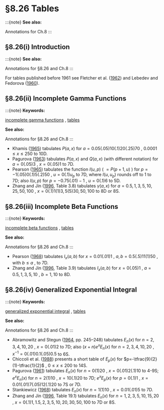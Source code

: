 # §8.26 Tables

:::{note}
**See also:**

Annotations for Ch.8
:::


## §8.26(i) Introduction

:::{note}
**See also:**

Annotations for §8.26 and Ch.8
:::

For tables published before 1961 see Fletcher et al. ([1962](./bib/F.html#bib810 "An Index of Mathematical Tables. Vols. I, II")) and Lebedev and Fedorova ([1960](./bib/L.html#bib1392 "A Guide to Mathematical Tables")).


## §8.26(ii) Incomplete Gamma Functions

:::{note}
**Keywords:**

[incomplete gamma functions](http://dlmf.nist.gov/search/search?q=incomplete%20gamma%20functions) , [tables](http://dlmf.nist.gov/search/search?q=tables)

**See also:**

Annotations for §8.26 and Ch.8
:::

* Khamis ([1965](./bib/K.html#bib1262 "Tables of the Incomplete Gamma Function Ratio: The Chi-square Integral, the Poisson Distribution")) tabulates $P\left(a,x\right)$ for $a=0.05(.05)10(.1)20(.25)70$ , $0.0001\leq x\leq 250$ to 10D.
* Pagurova ([1963](./bib/P.html#bib1825 "Tablitsy nepolnoi gamma-funktsii")) tabulates $P\left(a,x\right)$ and $Q\left(a,x\right)$ (with different notation) for $a=0(.05)3$ , $x=0(.05)1$ to 7D.
* Pearson ([1965](./bib/P.html#bib1863 "Tables of the Incomplete Γ -function")) tabulates the function $I(u,p)$ ( $=P\left(p+1,u\right)$ ) for $p=-1(.05)0(.1)5(.2)50$ , $u=0(.1)u_{p}$ to 7D, where $I(u,u_{p})$ rounds off to 1 to 7D; also $I(u,p)$ for $p=-0.75(.01)-1$ , $u=0(.1)6$ to 5D.
* Zhang and Jin ([1996](./bib/Z.html#bib2493 "Computation of Special Functions"), Table 3.8) tabulates $\gamma\left(a,x\right)$ for $a=0.5,1,3,5,10,25,50,100$ , $x=0(.1)1(1)3,5(5)30,50,100$ to 8D or 8S.


## §8.26(iii) Incomplete Beta Functions

:::{note}
**Keywords:**

[incomplete beta functions](http://dlmf.nist.gov/search/search?q=incomplete%20beta%20functions) , [tables](http://dlmf.nist.gov/search/search?q=tables)

**See also:**

Annotations for §8.26 and Ch.8
:::

* Pearson ([1968](./bib/P.html#bib1864 "Tables of the Incomplete Beta-function")) tabulates $I_{x}\left(a,b\right)$ for $x=0.01(.01)1$ , $a,b=0.5(.5)11(1)50$ , with $b\leq a$ , to 7D.
* Zhang and Jin ([1996](./bib/Z.html#bib2493 "Computation of Special Functions"), Table 3.9) tabulates $I_{x}\left(a,b\right)$ for $x=0(.05)1$ , $a=0.5,1,3,5,10$ , $b=1,10$ to 8D.


## §8.26(iv) Generalized Exponential Integral

:::{note}
**Keywords:**

[generalized exponential integral](http://dlmf.nist.gov/search/search?q=generalized%20exponential%20integral) , [tables](http://dlmf.nist.gov/search/search?q=tables)

**See also:**

Annotations for §8.26 and Ch.8
:::

* Abramowitz and Stegun ([1964](./bib/index.html#bib24 "Handbook of Mathematical Functions with Formulas, Graphs, and Mathematical Tables"), pp. 245–248) tabulates $E_{n}\left(x\right)$ for $n=2,3,4,10,20$ , $x=0(.01)2$ to 7D; also $(x+n)e^{x}E_{n}\left(x\right)$ for $n=2,3,4,10,20$ , $x^{-1}=0(.01)0.1(.05)0.5$ to 6S.
* Chiccoli et al. ([1988](./bib/C.html#bib486 "On the evaluation of generalized exponential integrals ⁢ E v ( x )")) presents a short table of $E_{p}\left(x\right)$ for $p=-\tfrac{9}{2}(1)-\tfrac{1}{2}$ , $0\leq x\leq 200$ to 14S.
* Pagurova ([1961](./bib/P.html#bib1824 "Tables of the Exponential Integral = ⁢ E ν ( x ) ∫ 1 ∞ ⁢ e - ⁢ x u u - ν d u")) tabulates $E_{n}\left(x\right)$ for $n=0(1)20$ , $x=0(.01)2(.1)10$ to 4-9S; $e^{x}E_{n}\left(x\right)$ for $n=2(1)10$ , $x=10(.1)20$ to 7D; $e^{x}E_{p}\left(x\right)$ for $p=0(.1)1$ , $x=0.01(.01)7(.05)12(.1)20$ to 7S or 7D.
* Stankiewicz ([1968](./bib/S.html#bib2154 "Tables of the integro-exponential functions")) tabulates $E_{n}\left(x\right)$ for $n=1(1)10$ , $x=0.01(.01)5$ to 7D.
* Zhang and Jin ([1996](./bib/Z.html#bib2493 "Computation of Special Functions"), Table 19.1) tabulates $E_{n}\left(x\right)$ for $n=1,2,3,5,10,15,20$ , $x=0(.1)1,1.5,2,3,5,10,20,30,50,100$ to 7D or 8S.

